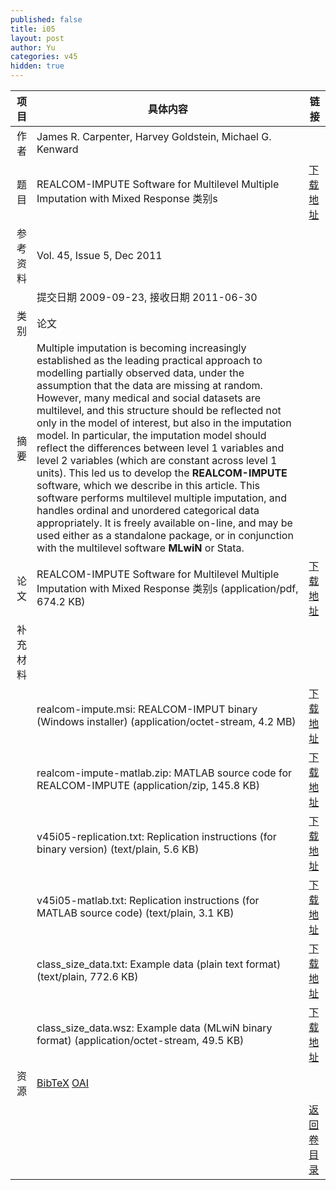 ```yaml
---
published: false
title: i05
layout: post
author: Yu
categories: v45
hidden: true
---
```


| 项目 | 具体内容 | 链接 |
|---:|---|---|
| 作者 | James R. Carpenter, Harvey Goldstein, Michael G. Kenward| |
| 题目 |REALCOM-IMPUTE Software for Multilevel Multiple Imputation with Mixed Response 类别s | [下载地址](http://www.jstatsoft.org/v45/i05/paper) |
| 参考资料 |Vol. 45, Issue 5, Dec 2011 | |
| | 提交日期 2009-09-23, 接收日期 2011-06-30| | 
| 类别 | 论文| |
| 摘要 | Multiple imputation is becoming increasingly established as the leading practical approach to modelling partially observed data, under the assumption that the data are missing at random. However, many medical and social datasets are multilevel, and this structure should be reflected not only in the model of interest, but also in the imputation model. In particular, the imputation model should reflect the differences between level 1 variables and level 2 variables (which are constant across level 1 units). This led us to develop the <b>REALCOM-IMPUTE</b> software, which we describe in this article. This software performs multilevel multiple imputation, and handles ordinal and unordered categorical data appropriately. It is freely available on-line, and may be used either as a standalone package, or in conjunction with the multilevel software <b>MLwiN</b> or Stata.| |
| 论文 | REALCOM-IMPUTE Software for Multilevel Multiple Imputation with Mixed Response 类别s  (application/pdf, 674.2 KB)| [下载地址](http://www.jstatsoft.org/v45/i05/paper) |
| 补充材料 | | |
| |realcom-impute.msi: REALCOM-IMPUT binary (Windows installer)  (application/octet-stream, 4.2 MB)|  [下载地址](http://www.jstatsoft.org/v45/i05/supp/1) |
| |realcom-impute-matlab.zip: MATLAB source code for REALCOM-IMPUTE  (application/zip, 145.8 KB)|  [下载地址](http://www.jstatsoft.org/v45/i05/supp/2) |
| |v45i05-replication.txt: Replication instructions (for binary version)  (text/plain, 5.6 KB)|  [下载地址](http://www.jstatsoft.org/v45/i05/supp/3) |
| |v45i05-matlab.txt: Replication instructions (for MATLAB source code)  (text/plain, 3.1 KB)|  [下载地址](http://www.jstatsoft.org/v45/i05/supp/4) |
| |class_size_data.txt: Example data (plain text format)  (text/plain, 772.6 KB)|  [下载地址](http://www.jstatsoft.org/v45/i05/supp/5) |
| |class_size_data.wsz: Example data (MLwiN binary format)  (application/octet-stream, 49.5 KB)|  [下载地址](http://www.jstatsoft.org/v45/i05/supp/6) |
| 资源 | [BibTeX](http://www.jstatsoft.org/v45/i05/bibtex) [OAI](http://www.jstatsoft.org/oai?verb=GetRecord&identifier=oai.jstatsoft/v45/i05&prefix=oai_dc)| |
| |  | [返回卷目录]({{site.baseurl}}/volume/v45.html) |
